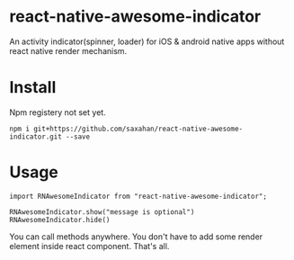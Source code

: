 # react-native-awesome-indicator
An activity indicator(spinner, loader) for iOS &amp; android native apps without react native render mechanism.

# Install
Npm registery not set yet.

```
npm i git+https://github.com/saxahan/react-native-awesome-indicator.git --save
```

# Usage
```
import RNAwesomeIndicator from "react-native-awesome-indicator";

RNAwesomeIndicator.show("message is optional")
RNAwesomeIndicator.hide()
```


You can call methods anywhere. You don't have to add some render element inside react component.
That's all.


